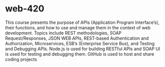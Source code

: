 # web-420
This course presents the purpose of APIs (Application Program Interface’s), their functions, and how to use and manage them in the context of web development. Topics include REST methodologies, SOAP Request/Responses, JSON WEB APIs, REST-based Authentication and Authorization, Microservices, ESB’s (Enterprise Service Bus), and Testing and Debugging APIs. Node.js is used for building RESTful APIs and SOAP UI is used for testing and debugging them. GitHub is used to host and share coding projects
